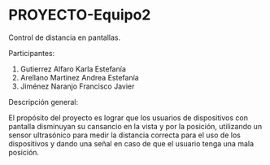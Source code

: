 # PROYECTO-Equipo2
Control de distancia en pantallas.

Participantes:
1. Gutierrez Alfaro Karla Estefanía 
2. Arellano Martinez Andrea Estefanía 
3. Jiménez Naranjo Francisco Javier


Descripción general:

El propósito del proyecto es lograr que los usuarios de dispositivos con pantalla disminuyan su cansancio en la vista y por la posición, utilizando un sensor ultrasónico para medir la distancia correcta para el uso de los dispositivos y dando una señal en caso de que el usuario tenga una mala posición.
